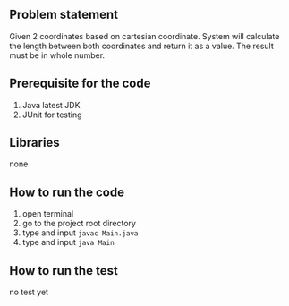 ## Problem statement
Given 2 coordinates based on cartesian coordinate. System will calculate the length between both coordinates and return it as a value. The result must be in whole number. 

## Prerequisite for the code
1. Java latest JDK
2. JUnit for testing

## Libraries
none

## How to run the code
1. open terminal
2. go to the project root directory 
3. type and input `javac Main.java`
4. type and input `java Main`

## How to run the test
no test yet
